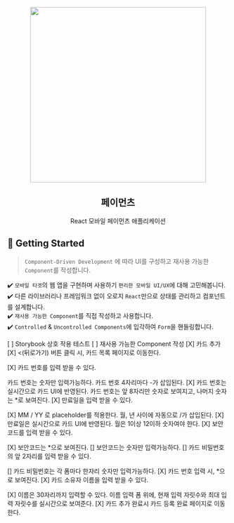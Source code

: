 <p align="middle" >
  <img src="https://techcourse-storage.s3.ap-northeast-2.amazonaws.com/0fefce79602043a9b3281ee1dd8f4be6" width="400">
</p>
<h2 align="middle">페이먼츠</h2>
<p align="middle">React 모바일 페이먼츠 애플리케이션</p>
</p>

## 🚀 Getting Started

> `Component-Driven Development` 에 따라 UI를 구성하고 재사용 가능한 `Component`를 작성합니다.

✔️ `모바일 타겟`의 웹 앱을 구현하며 사용하기 `편리한 모바일 UI/UX`에 대해 고민해봅니다.  
✔️ 다른 라이브러리나 프레임워크 없이 오로지 `React`만으로 상태를 관리하고 컴포넌트를 설계합니다.  
✔️ `재사용 가능한 Component`를 직접 작성하고 사용합니다.  
✔️ `Controlled` & `Uncontrolled Components`에 입각하여 `Form`을 핸들링합니다.

[ ] Storybook 상호 작용 테스트
[ ] 재사용 가능한 Component 작성
[X] 카드 추가
[X] <(뒤로가기) 버튼 클릭 시, 카드 목록 페이지로 이동한다.

[X] 카드 번호를 입력 받을 수 있다.

카드 번호는 숫자만 입력가능하다.
카드 번호 4자리마다 -가 삽입된다.
[X] 카드 번호는 실시간으로 카드 UI에 반영된다.
카드 번호는 앞 8자리만 숫자로 보여지고, 나머지 숫자는 \*로 보여진다.
[X] 만료일을 입력 받을 수 있다.

[X] MM / YY 로 placeholder를 적용한다.
월, 년 사이에 자동으로 /가 삽입된다.
[X] 만료일은 실시간으로 카드 UI에 반영된다.
월은 1이상 12이하 숫자여야 한다.
[X] 보안코드를 입력 받을 수 있다.

[X] 보안코드는 \*으로 보여진다.
[] 보안코드는 숫자만 입력가능하다.
[] 카드 비밀번호의 앞 2자리를 입력 받을 수 있다.

[] 카드 비밀번호는 각 폼마다 한자리 숫자만 입력가능하다.
[X] 카드 번호 입력 시, \*으로 보여진다.
[X] 카드 소유자 이름을 입력 받을 수 있다.

[X] 이름은 30자리까지 입력할 수 있다.
이름 입력 폼 위에, 현재 입력 자릿수와 최대 입력 자릿수를 실시간으로 보여준다.
[X] 카드 추가 완료시 카드 등록 완료 페이지로 이동한다.
